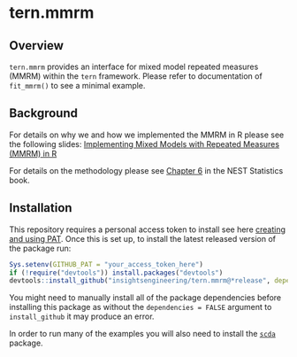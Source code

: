 # tern.mmrm

## Overview

`tern.mmrm` provides an interface for mixed model repeated measures (MMRM) within the `tern` framework. Please refer to
documentation of `fit_mmrm()` to see a minimal example.

## Background

For details on why we and how we implemented the MMRM in R please see the following
slides:
[Implementing Mixed Models with Repeated Measures (MMRM) in R](https://drive.google.com/file/d/1sOZUAFOc004H4jO8vuUc_4HyYHEgu45b/view)

For details on the methodology please see [Chapter 6](https://docs.roche.com/doc/statistics_clinical_trials/latest/mixed-effect-models-with-repeated-measures-mmrm.html) in the NEST Statistics book.

## Installation

This repository requires a personal access token to install see here [creating and using PAT](https://docs.github.com/en/github/authenticating-to-github/keeping-your-account-and-data-secure/creating-a-personal-access-token). Once this is set up, to install the latest released version of the package run:

```r
Sys.setenv(GITHUB_PAT = "your_access_token_here")
if (!require("devtools")) install.packages("devtools")
devtools::install_github("insightsengineering/tern.mmrm@*release", dependencies = FALSE)
```

You might need to manually install all of the package dependencies before installing this package as without
the `dependencies = FALSE` argument to `install_github` it may produce an error.

In order to run many of the examples you will also need to install the [`scda`](https://github.com/insightsengineering/scda) package.
